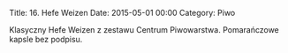 Title: 16. Hefe Weizen
Date: 2015-05-01 00:00
Category: Piwo

Klasyczny Hefe Weizen z zestawu Centrum Piwowarstwa. Pomarańczowe kapsle bez podpisu.
